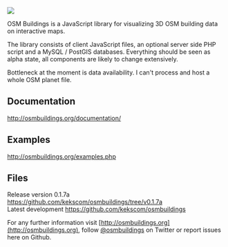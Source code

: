<img src="http://osmbuildings.org/assets/images/logo.png"/>

OSM Buildings is a JavaScript library for visualizing 3D OSM building data on interactive maps.

The library consists of client JavaScript files, an optional server side PHP script and a MySQL / PostGIS databases.
Everything should be seen as alpha state, all components are likely to change extensively.

Bottleneck at the moment is data availability. I can't process and host a whole OSM planet file.


## Documentation

http://osmbuildings.org/documentation/


## Examples

http://osmbuildings.org/examples.php


## Files

Release version 0.1.7a https://github.com/kekscom/osmbuildings/tree/v0.1.7a<br>
Latest development https://github.com/kekscom/osmbuildings


For any further information visit [http://osmbuildings.org](http://osmbuildings.org), follow [@osmbuildings](https://twitter.com/osmbuildings) on Twitter or report issues here on Github.
